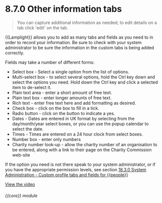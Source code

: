 # 8.7.0    Other information tabs

> You can capture additional information as needed; to edit details on a tab click 'edit' on the tab. 

{{Lamplight}} allows you to add as many tabs and fields as you need to in order to record your information. Be sure to check with your system administrator to be sure the information in the custom tabs is being added correctly.

Fields may take a number of different forms:

  * Select box - Select a single option from the list of options.
  * Multi-select box - to select several options, hold the Ctrl key down and select the options you need. Hold down the Ctrl key and click a selected item to de-select it.
  * Plain text area - enter a short amount of free text.
  * Plain text box - enter longer amounts of free text.
  * Rich text - enter free text here and add formatting as desired.
  * Check box - click on the box to fill in a tick.
  * Radio button - click on the button to indicate a yes.
  * Dates - Dates are entered in UK format by selecting from the day/month/year select boxes, or you can use the popup calendar to select the date.
  * Times - Times are entered on a 24 hour clock from select boxes.
  * Number box - enter only numbers
  * Charity number look-up - allow the charity number of an organisation to be entered, along with a link to their page on the Charity Commission web-site

If the option you need is not there speak to your system administrator, or if you have the appropriate permission levels, see section [18.3.0  System Administration - Custom profile tabs and fields for {{people}}](/help/index/v/{{version}}/p/18.3.0) 

[View the video](/help/video/id/10)
###### {{core}} module

